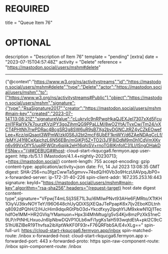 
# REQUIRED
title = "Queue Item 76"
# OPTIONAL
description = "Description of Item 76"
template = "pending"
[extra]
date = "2023-07-15T04:57:48Z"
activity = "Delete"
reference = "https://mastodon.social/users/mshm#delete"

---
{"@context":"https://www.w3.org/ns/activitystreams","id":"https://mastodon.social/users/mshm#delete","type":"Delete","actor":"https://mastodon.social/users/mshm","to":["https://www.w3.org/ns/activitystreams#Public"],"object":"https://mastodon.social/users/mshm","signature":{"type":"RsaSignature2017","creator":"https://mastodon.social/users/mshm#main-key","created":"2023-07-14T13:08:21Z","signatureValue":"cLukrvIc9nRPwqHkaQJEXJeI7307xXd5FcuznI1FRalYk7k7ourzKVziPY3goZjhmQG9PPaLLM/8wO2YtA/TvxCw/Tm24/vXCT4PHtNh7rwPDRac4BcgSR2g8SW6uR9sB7Xg2bvDGNCJtRZ4yCZkEOwefLee+Kcz/qiQsaot3WPmW/zkI0S6Ji2bt2mcF6UbEF1knWY/d6ZAeNDAqCcLf//bMYJ41f8CeXajchzL6N56EBn/mGjKPj5Z+TO2j3J1F8iDdM9m0h1CdVmXKvn6v99VxOfY5/upRFWGtv6qjijk2eH16qhiSV+rnoTG8IKnfolC31Ll/lSngOHakDFSNw=="}}##DEBUG##host: cloud-start-rkqucga6.fermyon.app
user-agent: http.rb/5.1.1 (Mastodon/4.1.4+nightly-20230713; +https://mastodon.social/)
content-length: 755
accept-encoding: gzip
content-type: application/activity+json
date: Fri, 14 Jul 2023 13:08:35 GMT
digest: SHA-256=nu3fgzCwwTa5gmvv+74sdQ/H0Vb3o9HczUIAVpqJbP0=
x-forwarded-server: ip-172-31-40-226
spin-client-addr: 167.235.253.16:443
signature: keyId="https://mastodon.social/users/mshm#main-key",algorithm="rsa-sha256",headers="(request-target) host date digest content-type",signature="VFpwjT4mLSIj3SE71L3u/i6MIlwPNvt93AHe6FjMRto/XTtKH1OiyVJ3tkvNOYTeY/l96O648chUyQDiXSjXEQaJTePpapK6x7ljv2EboKDLtnhq8092dPQhH/2/HJcHim9dqxRGtPbO3d+Ykcdfxyy2lpqhYIJM9xkwN1Qj1TechdfOe1MM+HR2GVlq/YMamuon+Hpx3l4MhMtug/g5vS4Kjv8mzPzXkS1neC9LP/rPtNHLHxuoJn6IpNbwDQVP1OLb6wFi1ygKs1aH593wqtdEtA+pkl2C9cCS1hU8ZIBeR19Thvfsa2ibXptWkKF0F93r+F76QRFbbSA/E4vXLg=="
spin-full-url: https://cloud-start-rkqucga6.fermyon.app/inbox
spin-matched-route: /inbox
x-forwarded-host: cloud-start-rkqucga6.fermyon.app
x-forwarded-port: 443
x-forwarded-proto: https
spin-raw-component-route: /inbox
spin-component-route: /inbox

